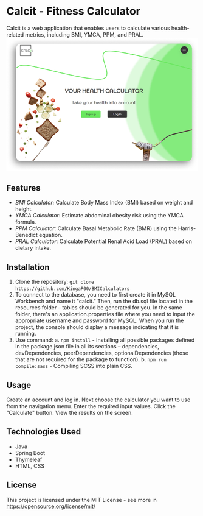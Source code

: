 # Calcit - Fitness Calculator

Calcit is a web application that enables users to calculate various health-related metrics, including BMI, YMCA, PPM, and PRAL.
![](Start1.webp)


## Features

- *BMI Calculator:* Calculate Body Mass Index (BMI) based on weight and height.
- *YMCA Calculator:* Estimate abdominal obesity risk using the YMCA formula.
- *PPM Calculator:* Calculate Basal Metabolic Rate (BMR) using the Harris-Benedict equation.
- *PRAL Calculator:* Calculate Potential Renal Acid Load (PRAL) based on dietary intake.
	
## Installation

1. Clone the repository:
```git clone https://github.com/KingaP00/BMICalculators```
2. To connect to the database, you need to first create it in MySQL Workbench and name it "calcit." Then, run the db.sql file located in the resources folder – tables should be generated for you. In the same folder, there's an application.properties file where you need to input the appropriate username and password for MySQL. When you run the project, the console should display a message indicating that it is running.
3. Use command:
	a.  ```npm install``` - Installing all possible packages defined in the package.json file in all its sections – dependencies, devDependencies, peerDependencies, optionalDependencies (those that are not required for the package to function).
	b. ``` npm run compile:sass ``` - Compiling SCSS into plain CSS.

## Usage
Create an account and log in.
Next choose the calculator you want to use from the navigation menu.
Enter the required input values.
Click the "Calculate" button.
View the results on the screen.

## Technologies Used
- Java
- Spring Boot
- Thymeleaf
- HTML, CSS

## License
This project is licensed under the MIT License - see more  in https://opensource.org/license/mit/
